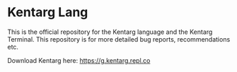 # Kentarg Lang

This is the official repository for the Kentarg language and the Kentarg Terminal.
This repository is for more detailed bug reports, recommendations etc.


Download Kentarg here:
https://g.kentarg.repl.co
